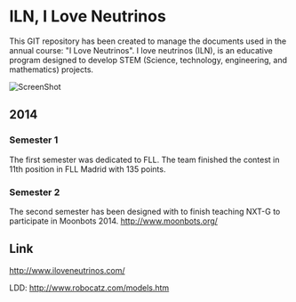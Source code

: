 ILN, I Love Neutrinos
=====================

This GIT repository has been created to manage the documents used in the annual course: "I Love Neutrinos". I love neutrinos (ILN), is an educative program designed to develop STEM (Science, technology, engineering, and mathematics) projects.

![ScreenShot](https://raw.github.com/jabrena/ILN/master/docs/ldd.png)

## 2014

### Semester 1

The first semester was dedicated to FLL. The team finished the contest in 11th position in FLL Madrid with 135 points.

### Semester 2

The second semester has been designed with to finish teaching NXT-G to participate in Moonbots 2014. http://www.moonbots.org/

## Link ##

http://www.iloveneutrinos.com/

LDD:
http://www.robocatz.com/models.htm
